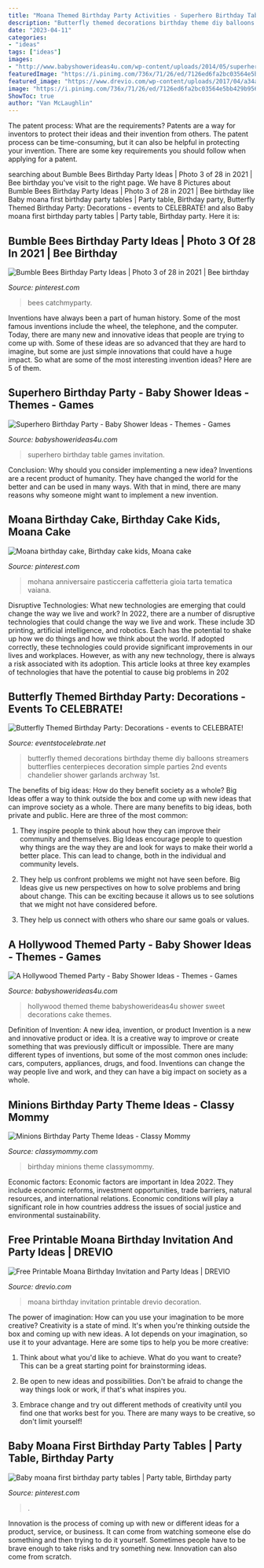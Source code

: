 ```yaml
---
title: "Moana Themed Birthday Party Activities - Superhero Birthday Table Games Invitation"
description: "Butterfly themed decorations birthday theme diy balloons streamers butterflies centerpieces decoration simple parties 2nd events chandelier shower garlands archway 1st"
date: "2023-04-11"
categories:
- "ideas"
tags: ["ideas"]
images:
- "http://www.babyshowerideas4u.com/wp-content/uploads/2014/05/superhero-birthday-party-ideas-table-setting-little-capes-and-masks-682x1024.jpg"
featuredImage: "https://i.pinimg.com/736x/71/26/ed/7126ed6fa2bc03564e5bb429b9564c24.jpg"
featured_image: "https://www.drevio.com/wp-content/uploads/2017/04/a34a1badacea0f9f6647ac52e7327f50.jpg"
image: "https://i.pinimg.com/736x/71/26/ed/7126ed6fa2bc03564e5bb429b9564c24.jpg"
ShowToc: true
author: "Van McLaughlin"
---
```



The patent process: What are the requirements?
Patents are a way for inventors to protect their ideas and their invention from others. The patent process can be time-consuming, but it can also be helpful in protecting your invention. There are some key requirements you should follow when applying for a patent.

	

		
searching about Bumble Bees Birthday Party Ideas | Photo 3 of 28 in 2021 | Bee birthday you've visit to the right page. We have 8 Pictures about Bumble Bees Birthday Party Ideas | Photo 3 of 28 in 2021 | Bee birthday like Baby moana first birthday party tables | Party table, Birthday party, Butterfly Themed Birthday Party: Decorations - events to CELEBRATE! and also Baby moana first birthday party tables | Party table, Birthday party. Here it is:
		
    
## Bumble Bees Birthday Party Ideas | Photo 3 Of 28 In 2021 | Bee Birthday

<img loading=lazy src="https://i.pinimg.com/736x/61/67/ea/6167ea42607e1e6428dfd63759393ae0.jpg" onerror="this.onerror=null;this.src='https://tse3.mm.bing.net/th?id=OIP.EMu7CmyFsH9sfxW1EyGwOAHaJ4&amp;pid=15.1';" alt="Bumble Bees Birthday Party Ideas | Photo 3 of 28 in 2021 | Bee birthday">

_Source: pinterest.com_

>bees catchmyparty. 

	

Inventions have always been a part of human history. Some of the most famous inventions include the wheel, the telephone, and the computer. Today, there are many new and innovative ideas that people are trying to come up with. Some of these ideas are so advanced that they are hard to imagine, but some are just simple innovations that could have a huge impact. So what are some of the most interesting invention ideas? Here are 5 of them.

    
## Superhero Birthday Party - Baby Shower Ideas - Themes - Games

<img loading=lazy src="http://www.babyshowerideas4u.com/wp-content/uploads/2014/05/superhero-birthday-party-ideas-table-setting-little-capes-and-masks-682x1024.jpg" onerror="this.onerror=null;this.src='https://tse3.mm.bing.net/th?id=OIP.WqOaw8PXkrcZSVBjPyrcsgHaLH&amp;pid=15.1';" alt="Superhero Birthday Party - Baby Shower Ideas - Themes - Games">

_Source: babyshowerideas4u.com_

>superhero birthday table games invitation. 

	

Conclusion: Why should you consider implementing a new idea?
Inventions are a recent product of humanity. They have changed the world for the better and can be used in many ways. With that in mind, there are many reasons why someone might want to implement a new invention.

    
## Moana Birthday Cake, Birthday Cake Kids, Moana Cake

<img loading=lazy src="https://i.pinimg.com/736x/71/26/ed/7126ed6fa2bc03564e5bb429b9564c24.jpg" onerror="this.onerror=null;this.src='https://tse3.mm.bing.net/th?id=OIP.LVGuhci-fOLir-UtTxsSswHaNK&amp;pid=15.1';" alt="Moana birthday cake, Birthday cake kids, Moana cake">

_Source: pinterest.com_

>mohana anniversaire pasticceria caffetteria gioia tarta tematica vaiana. 

	

Disruptive Technologies: What new technologies are emerging that could change the way we live and work?
In 2022, there are a number of disruptive technologies that could change the way we live and work. These include 3D printing, artificial intelligence, and robotics. Each has the potential to shake up how we do things and how we think about the world. If adopted correctly, these technologies could provide significant improvements in our lives and workplaces. However, as with any new technology, there is always a risk associated with its adoption. This article looks at three key examples of technologies that have the potential to cause big problems in 202
    
## Butterfly Themed Birthday Party: Decorations - Events To CELEBRATE!

<img loading=lazy src="https://eventstocelebrate.net/wp-content/uploads/2013/07/Butterfly-Themed-Party-Butterfly-garlands-eventstocelebrate.net_-682x1024.jpg" onerror="this.onerror=null;this.src='https://tse2.mm.bing.net/th?id=OIP.gN3BhSdh06_qPKaIlbs7wwHaLH&amp;pid=15.1';" alt="Butterfly Themed Birthday Party: Decorations - events to CELEBRATE!">

_Source: eventstocelebrate.net_

>butterfly themed decorations birthday theme diy balloons streamers butterflies centerpieces decoration simple parties 2nd events chandelier shower garlands archway 1st. 

	

The benefits of big ideas: How do they benefit society as a whole?
Big Ideas offer a way to think outside the box and come up with new ideas that can improve society as a whole. There are many benefits to big ideas, both private and public. Here are three of the most common: 
1) They inspire people to think about how they can improve their community and themselves. Big Ideas encourage people to question why things are the way they are and look for ways to make their world a better place. This can lead to change, both in the individual and community levels.

2) They help us confront problems we might not have seen before. Big Ideas give us new perspectives on how to solve problems and bring about change. This can be exciting because it allows us to see solutions that we might not have considered before.

3) They help us connect with others who share our same goals or values.

    
## A Hollywood Themed Party - Baby Shower Ideas - Themes - Games

<img loading=lazy src="http://www.babyshowerideas4u.com/wp-content/uploads/2014/01/526554_626300797401133_1353692776_n.jpg" onerror="this.onerror=null;this.src='https://tse2.mm.bing.net/th?id=OIP.8uVsPW6wjK6MO1rtBtHv8gHaFj&amp;pid=15.1';" alt="A Hollywood Themed Party - Baby Shower Ideas - Themes - Games">

_Source: babyshowerideas4u.com_

>hollywood themed theme babyshowerideas4u shower sweet decorations cake themes. 

	

Definition of Invention: A new idea, invention, or product
Invention is a new and innovative product or idea. It is a creative way to improve or create something that was previously difficult or impossible. There are many different types of inventions, but some of the most common ones include: cars, computers, appliances, drugs, and food. Inventions can change the way people live and work, and they can have a big impact on society as a whole.

    
## Minions Birthday Party Theme Ideas - Classy Mommy

<img loading=lazy src="https://classymommy.com/wp-content/uploads/2015/08/IMG_0598.jpg" onerror="this.onerror=null;this.src='https://tse3.mm.bing.net/th?id=OIP.9BjioKepljnWhUz8jmRmqAHaKX&amp;pid=15.1';" alt="Minions Birthday Party Theme Ideas - Classy Mommy">

_Source: classymommy.com_

>birthday minions theme classymommy. 

	

Economic factors:
Economic factors are important in Idea 2022. They include economic reforms, investment opportunities, trade barriers, natural resources, and international relations. Economic conditions will play a significant role in how countries address the issues of social justice and environmental sustainability.

    
## Free Printable Moana Birthday Invitation And Party Ideas | DREVIO

<img loading=lazy src="https://www.drevio.com/wp-content/uploads/2017/04/a34a1badacea0f9f6647ac52e7327f50.jpg" onerror="this.onerror=null;this.src='https://tse4.mm.bing.net/th?id=OIP.-hC4bcGE4tVDJZ-hg7234AHaLL&amp;pid=15.1';" alt="Free Printable Moana Birthday Invitation and Party Ideas | DREVIO">

_Source: drevio.com_

>moana birthday invitation printable drevio decoration. 

	

The power of imagination: How can you use your imagination to be more creative?
Creativity is a state of mind. It's when you're thinking outside the box and coming up with new ideas. A lot depends on your imagination, so use it to your advantage. Here are some tips to help you be more creative:
1. Think about what you'd like to achieve. What do you want to create? This can be a great starting point for brainstorming ideas.

2. Be open to new ideas and possibilities. Don't be afraid to change the way things look or work, if that's what inspires you.

3. Embrace change and try out different methods of creativity until you find one that works best for you. There are many ways to be creative, so don't limit yourself!

    
## Baby Moana First Birthday Party Tables | Party Table, Birthday Party

<img loading=lazy src="https://i.pinimg.com/736x/0d/68/b3/0d68b3bacb232415146de138b5e0cdb7.jpg" onerror="this.onerror=null;this.src='https://tse2.mm.bing.net/th?id=OIP.g_dQr1Z8JRUVWqzBKCPRTQHaJ3&amp;pid=15.1';" alt="Baby moana first birthday party tables | Party table, Birthday party">

_Source: pinterest.com_

>. 

	

Innovation is the process of coming up with new or different ideas for a product, service, or business. It can come from watching someone else do something and then trying to do it yourself. Sometimes people have to be brave enough to take risks and try something new. Innovation can also come from scratch.

